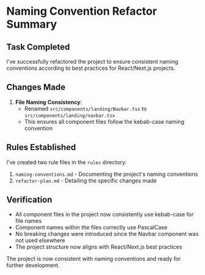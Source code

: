 # Naming Convention Refactor Summary

## Task Completed
I've successfully refactored the project to ensure consistent naming conventions according to best practices for React/Next.js projects.

## Changes Made
1. **File Naming Consistency**: 
   - Renamed `src/components/landing/Navbar.tsx` to `src/components/landing/navbar.tsx`
   - This ensures all component files follow the kebab-case naming convention

## Rules Established
I've created two rule files in the `rules` directory:
1. `naming-conventions.md` - Documenting the project's naming conventions
2. `refactor-plan.md` - Detailing the specific changes made

## Verification
- All component files in the project now consistently use kebab-case for file names
- Component names within the files correctly use PascalCase
- No breaking changes were introduced since the Navbar component was not used elsewhere
- The project structure now aligns with React/Next.js best practices

The project is now consistent with naming conventions and ready for further development.
